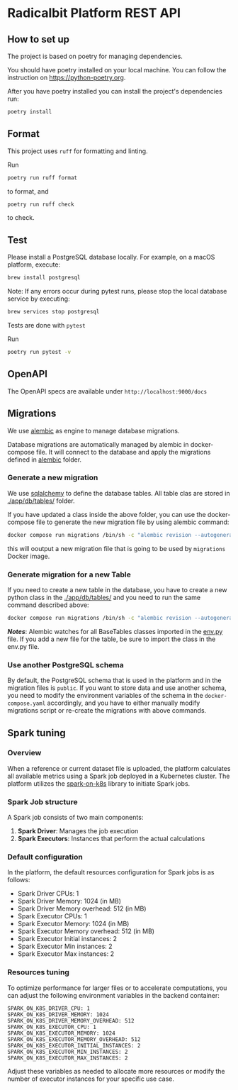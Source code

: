 # Radicalbit Platform REST API

## How to set up ##

The project is based on poetry for managing dependencies.

You should have poetry installed on your local machine. You can follow the instruction on https://python-poetry.org.

After you have poetry installed you can install the project's dependencies run:

```bash
poetry install
```

## Format

This project uses `ruff` for formatting and linting.

Run

```bash
poetry run ruff format
```

to format, and

```bash
poetry run ruff check
```

to check.

## Test

Please install a PostgreSQL database locally. For example, on a macOS platform, execute:

```bash
brew install postgresql
```

Note: If any errors occur during pytest runs, please stop the local database service by executing:

```bash
brew services stop postgresql
```

Tests are done with `pytest`

Run

```bash
poetry run pytest -v
```

## OpenAPI

The OpenAPI specs are available under `http://localhost:9000/docs`

## Migrations

We use [alembic](https://pypi.org/project/alembic/) as engine to manage database migrations.

Database migrations are automatically managed by alembic in docker-compose file. It will connect to the database and
apply the migrations defined in [alembic](./alembic/versions/) folder.

### Generate a new migration

We use [sqlalchemy](https://docs.sqlalchemy.org/en/20/) to define the database tables. All table clas are stored
in [./app/db/tables/](./app/db/tables/) folder.

If you have updated a class inside the above folder, you can use the docker-compose file to generate the new migration
file by using alembic command:

```bash
docker compose run migrations /bin/sh -c "alembic revision --autogenerate -m "GIVE A NAME TO THIS REVISION""
```

this will ooutput a new migration file that is going to be used by `migrations` Docker image.

### Generate migration for a new Table

If you need to create a new table in the database, you have to create a new python class in
the [./app/db/tables/](./app/db/tables/) and you need to run the same command described above:

```bash
docker compose run migrations /bin/sh -c "alembic revision --autogenerate -m "GIVE A NAME TO THIS REVISION""
```

***Notes***: Alembic watches for all BaseTables classes imported in the [env.py](./alembic/env.py) file. If you add a
new file for the table, be sure to import the class in the env.py file.

### Use another PostgreSQL schema

By default, the PostgreSQL schema that is used in the platform and in the migration files is `public`. If you want to
store data and use another schema, you need to modify the environment variables of the schema in
the `docker-compose.yaml` accordingly, and you have to either manually modify migrations script or re-create the
migrations with above commands.

## Spark tuning

### Overview

When a reference or current dataset file is uploaded, the platform calculates all available metrics using a Spark job deployed in a Kubernetes cluster. The platform utilizes the [spark-on-k8s](https://github.com/hussein-awala/spark-on-k8s) library to initiate Spark jobs.

### Spark Job structure

A Spark job consists of two main components:

1. **Spark Driver**: Manages the job execution
2. **Spark Executors**: Instances that perform the actual calculations

### Default configuration

In the platform, the default resources configuration for Spark jobs is as follows:

- Spark Driver CPUs: 1
- Spark Driver Memory: 1024 (in MB)
- Spark Driver Memory overhead: 512 (in MB)
- Spark Executor CPUs: 1
- Spark Executor Memory: 1024 (in MB)
- Spark Executor Memory overhead: 512 (in MB)
- Spark Executor Initial instances: 2
- Spark Executor Min instances: 2
- Spark Executor Max instances: 2

### Resources tuning

To optimize performance for larger files or to accelerate computations, you can adjust the following environment variables in the backend container:

```
SPARK_ON_K8S_DRIVER_CPU: 1
SPARK_ON_K8S_DRIVER_MEMORY: 1024
SPARK_ON_K8S_DRIVER_MEMORY_OVERHEAD: 512
SPARK_ON_K8S_EXECUTOR_CPU: 1
SPARK_ON_K8S_EXECUTOR_MEMORY: 1024
SPARK_ON_K8S_EXECUTOR_MEMORY_OVERHEAD: 512
SPARK_ON_K8S_EXECUTOR_INITIAL_INSTANCES: 2
SPARK_ON_K8S_EXECUTOR_MIN_INSTANCES: 2
SPARK_ON_K8S_EXECUTOR_MAX_INSTANCES: 2
```

Adjust these variables as needed to allocate more resources or modify the number of executor instances for your specific use case.
